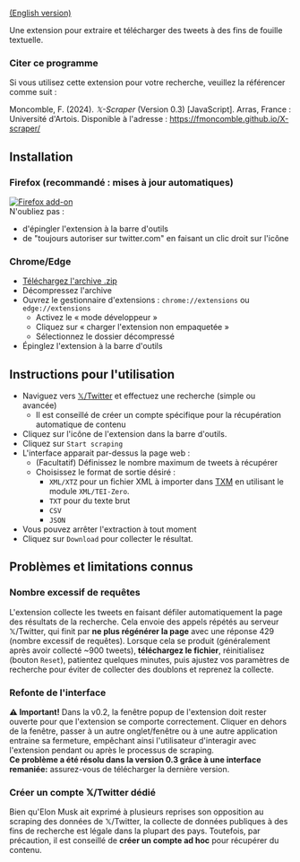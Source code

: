 [(English version)](https://fmoncomble.github.io/x-scraper)

Une extension pour extraire et télécharger des tweets à des fins de fouille textuelle.  
  
### Citer ce programme
Si vous utilisez cette extension pour votre recherche, veuillez la référencer comme suit :  
  
Moncomble, F. (2024). *𝕏-Scraper* (Version 0.3) [JavaScript]. Arras, France : Université d'Artois. Disponible à l'adresse : https://fmoncomble.github.io/X-scraper/

## Installation
### Firefox (recommandé : mises à jour automatiques)
[ ![Firefox add-on](https://github.com/fmoncomble/Figaro_extractor/assets/59739627/e4df008e-1aac-46be-a216-e6304a65ba97)](https://github.com/fmoncomble/X-scraper/releases/latest/download/x-scraper.xpi)  
N'oubliez pas :
- d'épingler l'extension à la barre d'outils
- de "toujours autoriser sur twitter.com" en faisant un clic droit sur l'icône
### Chrome/Edge
- [Téléchargez l'archive .zip](https://github.com/fmoncomble/X-scraper/releases/latest/download/x-scraper.zip)
- Décompressez l'archive
- Ouvrez le gestionnaire d'extensions : `chrome://extensions` ou `edge://extensions`
  - Activez le « mode développeur »
  - Cliquez sur « charger l'extension non empaquetée »
  - Sélectionnez le dossier décompressé
- Épinglez l'extension à la barre d'outils
 
## Instructions pour l'utilisation
- Naviguez vers [𝕏/Twitter](https://twitter.com/search-advanced) et effectuez une recherche (simple ou avancée)
    - Il est conseillé de créer un compte spécifique pour la récupération automatique de contenu
- Cliquez sur l'icône de l'extension dans la barre d'outils.
- Cliquez sur `Start scraping`
- L'interface apparait par-dessus la page web :
    - (Facultatif) Définissez le nombre maximum de tweets à récupérer
    - Choisissez le format de sortie désiré :
        - `XML/XTZ` pour un fichier XML à importer dans [TXM](https://txm.gitpages.huma-num.fr/textometrie/en/index.html) en utilisant le module `XML/TEI-Zero`.
        - `TXT` pour du texte brut
        - `CSV`
        - `JSON`
- Vous pouvez arrêter l'extraction à tout moment
- Cliquez sur `Download` pour collecter le résultat. 
## Problèmes et limitations connus
### Nombre excessif de requêtes
L'extension collecte les tweets en faisant défiler automatiquement la page des résultats de la recherche. Cela envoie des appels répétés au serveur 𝕏/Twitter, qui finit par **ne plus régénérer la page** avec une réponse 429 (nombre excessif de requêtes). Lorsque cela se produit (généralement après avoir collecté ~900 tweets), **téléchargez le fichier**, réinitialisez (bouton `Reset`), patientez quelques minutes, puis ajustez vos paramètres de recherche pour éviter de collecter des doublons et reprenez la collecte. 
### Refonte de l'interface
**⚠️ Important!** Dans la v0.2, la fenêtre popup de l'extension doit rester ouverte pour que l'extension se comporte correctement. Cliquer en dehors de la fenêtre, passer à un autre onglet/fenêtre ou à une autre application entraine sa fermeture, empêchant ainsi l'utilisateur d'interagir avec l'extension pendant ou après le processus de scraping.  
**Ce problème a été résolu dans la version 0.3 grâce à une interface remaniée:** assurez-vous de télécharger la dernière version.
### Créer un compte 𝕏/Twitter dédié
Bien qu'Elon Musk ait exprimé à plusieurs reprises son opposition au scraping des données de 𝕏/Twitter, la collecte de données publiques à des fins de recherche est légale dans la plupart des pays. Toutefois, par précaution, il est conseillé de **créer un compte ad hoc** pour récupérer du contenu. 
